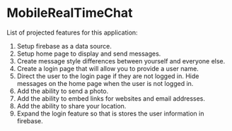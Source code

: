 # MobileRealTimeChat
List of projected features for this application:  
1. Setup firebase as a data source.  
2. Setup home page to display and send messages.  
3. Create message style differences between yourself and everyone else.  
4. Create a login page that will allow you to provide a user name.  
5. Direct the user to the login page if they are not logged in.  Hide messages on the home page when the user is not logged in.  
6. Add the ability to send a photo.  
7. Add the ability to embed links for websites and email addresses.  
8. Add the ability to share your location.  
9. Expand the login feature so that is stores the user information in firebase.
